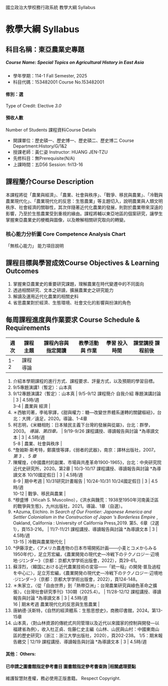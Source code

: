 國立政治大學校務行政系統 教學大綱 Syllabus
# 教學大綱 Syllabus
##  科目名稱：東亞農業史專題
#####  Course Name: Special Topics on Agricultural History in East Asia
  * 學年學期：114-1 Fall Semester, 2025 
  * 科目代碼：153482001 Course No.153482001
#### 修別：選
Type of Credit: Elective 
_3.0_
#### 預收人數
Number of Students
課程資料Course Details
  * 開課單位：歷史碩一、歷史博一、歷史碩二、歷史博二 Course Department:History/G/1&2 
  * 授課老師：黃仁姿 Instructor: HUANG JEN-TZU 
  * 先修科目：無Prerequisite(N/A)
  * 上課時間：五D56 Session: fri13-16 
##  課程簡介Course Description
本課程將從「農業與經濟」、「農業、社會與秩序」、「戰爭、移民與農業」、「冷戰與農業現代化」、「農業現代化的反思：生態農業」等主題切入，說明農業與人類文明秩序、社會經濟的關聯性，其次伴隨著近代化農業的發展，則對於農業帶來深遠的影響，乃至於生態農業受到重視的緣由。課程將輔以東亞地區的個案研究，讓學生掌握東亞農業史的梗概與圖像，以及瞭解相關研究取向的轉變。
###  核心能力分析圖 Core Competence Analysis Chart
「無核心能力」 
能力項目說明
##  課程目標與學習成效Course Objectives & Learning Outcomes 
  1. 掌握東亞農業史的重要研究課題，理解農業在時代變遷中的不同面向
  2. 透過相關研究、文本之研讀，擴展農業史之研究能力
  3. 解讀及運用近代化農業的相關史料
  4. 省思農業對於經濟、生態環境、社會文化的影響與扮演的角色
##  每周課程進度與作業要求 Course Schedule & Requirements
週次 |  課程主題 |  課程內容與 指定閱讀 |  教學活動與 作業 |  學習 投入 時間 |  課堂講授 課程前後  
---|---|---|---|---|---  
1-2 |  課程導論 | 
  1. 介紹本學期課程的進行方式、課程要求、評量方式，以及預期的學習目標。
  2. 9/5專題演講1（暫定）：山本真
  3. 9/12專題演講2（暫定）：山本真
|  9/5-9/12 課程簡介 自我介紹 專題演講討論 |  3 |  4.5時/週  
3-4 |  農業與 經濟 | 
  1. ＊西敏司著，李祐寧譯，《甜與權力：糖—改變世界體系運轉的關鍵樞紐》，台北：大牌／遠足，2020。導論、1-4章
  2. 柯志明，《米糖相剋：日本殖民主義下台灣的發展與從屬》，台北：群學，2003。 _導論、第四章。_
|  9/19-9/26 課程講授、導讀報告與討論 *為導讀文本 |  3 |  4.5時/週  
5-8 |  農業、社會與秩序 | 
  1. *詹姆斯·斯考特，鄭廣懷等譯，《弱者的武器》，南京：譯林出版社，2007。 _第_ _3_ _、_ _5_ _章_
  2. 陳耀煌，《中國農村的副業、市場與共產革命1900-1965》，台北：中央研究院近代史研究所，2020。第2章
|  10/3-10/17 課程講授、導讀報告與討論 *為導讀文本 10/10國定假日 |  3 |  4.5時/週  
8-9 |  期中考週 |  10/31研究計畫報告 |  10/24-10/31 10/24國定假日 |  3 |  4.5時/週  
10-12 |  戰爭、移民與農業 | 
  1. *穆盛博（Ｍicah S. Muscolino），《洪水與饑荒：1938至1950年河南黃泛區的戰爭與生態》，九州出版社，2021。導論、1章（自選）。
  2. *Azuma, Eiichiro. _In Search of Our Frontier: Japanese America and Settler Colonialism in the Construction of Japan_ _’s Borderless Empire_ , Oakland, California : University of California Press,2019. 第5、6章（2選1），頁153-216。
|  11/7-11/21 課程講授、導讀報告與討論 *為導讀文本 |  3 |  4.5時/週  
13-15 |  冷戰與農業現代化 | 
  1. *伊藤淳史，〈アメリカ農產物の日本市場開拓計画——小麦とコメからみる1950年代〉，足立芳宏編，《農業開発の現代史—冷戦下のテクノロジー·辺境地·ジｴンダー》（京都：京都大学学術出版會，2022），頁29-61。
  2. 蘇淳烈，〈韓国における近代農業技術の変容——「統一稲」の開発·普及過程を中心に〉，足立芳宏編，《農業開発の現代史—冷戦下のテクノロジー·辺境地·ジｴンダー》（京都：京都大学学術出版會，2022），頁124-148。
  3. ＊朱家立，〈從「自由世界」到「熱帶亞洲」：台灣農業研究與綠色革命之擴張〉，《台灣社會研究季刊》130期（2025.4）。
|  11/28-12/12 課程講授、導讀報告與討論 *為導讀文本 |  3 |  4.5時/週  
16 |  期末考週 農業現代化的反思與生態農業 | 
  1. 唐納德·沃斯特，《自然的經濟體系：生態思想史》，商務印書館，2024。第13-15章
  2. 山本真，〈對山林資源的傳統式共同管理以及近代以來國家的控制與開發—以福建省為例〉，收入杜正貞、佐藤仁史主編《山林、山民與山村：中國東南山區的歷史研究》（浙江：浙江大學出版社，2020），頁202-238。
1/5：期末報告繳交 |  12/19 課程講授、導讀報告與討論 *為導讀文本 |  3 |  4.5時/週  
####  其他： Others:
####  已申請之圖書館指定參考書目  圖書館指定參考書查詢 |相關處理要點
維護智慧財產權，務必使用正版書籍。 Respect Copyright.